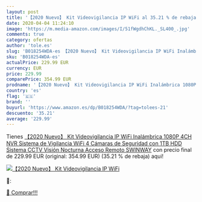 ```yaml
---
layout: post
title: '【2020 Nuevo】 Kit Videovigilancia IP WiFi al 35.21 % de rebaja'
date: 2020-04-04 11:24:10
image: 'https://m.media-amazon.com/images/I/51fWgdhChKL._SL400_.jpg'
comments: true
category: ofertas
author: 'tole.es'
slug: 'B018254WDA-es 【2020 Nuevo】 Kit Videovigilancia IP WiFi Inalámbrica 1080P...'
sku: 'B018254WDA-es'
actualPrice: 229.99 EUR
currency: EUR
price: 229.99
comparePrice: 354.99 EUR
prodname: '【2020 Nuevo】 Kit Videovigilancia IP WiFi Inalámbrica 1080P 4CH NVR Sistema de Vigilancia WiFi 4 Cámaras de Seguridad con 1TB HDD Sistema CCTV  Visión Nocturna  Acceso Remoto  SWINWAY'
country: 'es'
flag: '🇪🇸'
brand: ''
buyurl: 'https://www.amazon.es/dp/B018254WDA/?tag=tolees-21'
descuento: '35.21'
average: '229.99'
---
```


Tienes [【2020 Nuevo】 Kit Videovigilancia IP WiFi Inalámbrica 1080P 4CH NVR Sistema de Vigilancia WiFi 4 Cámaras de Seguridad con 1TB HDD Sistema CCTV  Visión Nocturna  Acceso Remoto  SWINWAY](https://www.amazon.es/dp/B018254WDA/?tag=tolees-21) con precio final de  229.99 EUR (original: 354.99 EUR) (35.21 %  de rebaja) aqui!

[![【2020 Nuevo】 Kit Videovigilancia IP WiFi](https://m.media-amazon.com/images/I/51fWgdhChKL._SL400_.jpg)](https://www.amazon.es/dp/B018254WDA/?tag=tolees-21)

🔎:


[🛒 Comprar!!!](https://www.amazon.es/dp/B018254WDA/?tag=tolees-21)

